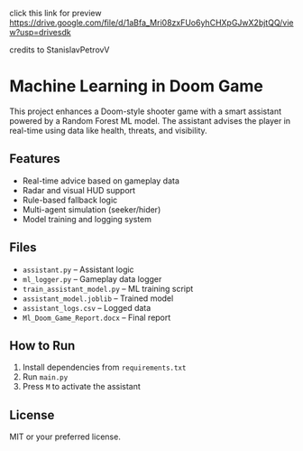 click this link for preview https://drive.google.com/file/d/1aBfa_Mri08zxFUo6yhCHXpGJwX2bjtQQ/view?usp=drivesdk


credits to StanislavPetrovV

# Machine Learning in Doom Game

This project enhances a Doom-style shooter game with a smart assistant powered by a Random Forest ML model. The assistant advises the player in real-time using data like health, threats, and visibility.

## Features
- Real-time advice based on gameplay data
- Radar and visual HUD support
- Rule-based fallback logic
- Multi-agent simulation (seeker/hider)
- Model training and logging system

## Files
- `assistant.py` – Assistant logic
- `ml_logger.py` – Gameplay data logger
- `train_assistant_model.py` – ML training script
- `assistant_model.joblib` – Trained model
- `assistant_logs.csv` – Logged data
- `Ml_Doom_Game_Report.docx` – Final report

## How to Run
1. Install dependencies from `requirements.txt`
2. Run `main.py`
3. Press `M` to activate the assistant

## License
MIT or your preferred license.
